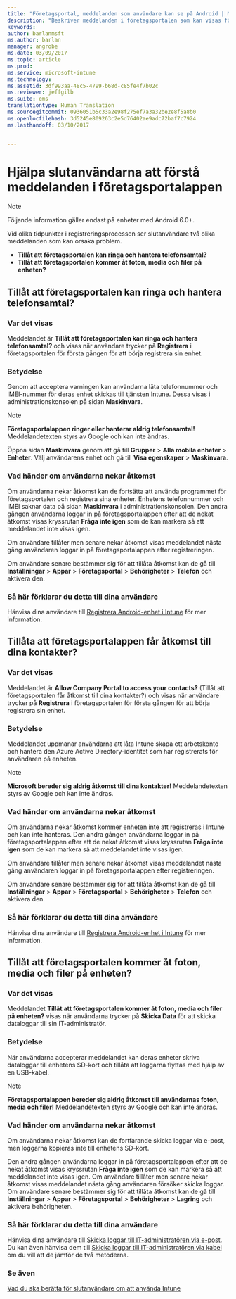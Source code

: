 ```yaml
---
title: "Företagsportal, meddelanden som användare kan se på Android | Microsoft Docs"
description: "Beskriver meddelanden i företagsportalen som kan visas för slutanvändare av Intune."
keywords: 
author: barlanmsft
ms.author: barlan
manager: angrobe
ms.date: 03/09/2017
ms.topic: article
ms.prod: 
ms.service: microsoft-intune
ms.technology: 
ms.assetid: 3df993aa-48c5-4799-b68d-c85fe4f7b02c
ms.reviewer: jeffgilb
ms.suite: ems
translationtype: Human Translation
ms.sourcegitcommit: 0936051b5c33a2e98f275ef7a3a32be2e8f5a8b0
ms.openlocfilehash: 3d5245e809263c2e5d76402ae9adc72baf7c7924
ms.lasthandoff: 03/10/2017


---
```


# <a name="help-end-users-understand-company-portal-app-messages"></a>Hjälpa slutanvändarna att förstå meddelanden i företagsportalappen

> [!NOTE]
> Följande information gäller endast på enheter med Android 6.0+.

Vid olika tidpunkter i registreringsprocessen ser slutanvändare två olika meddelanden som kan orsaka problem.

- __Tillåt att företagsportalen kan ringa och hantera telefonsamtal?__
- __Tillåt att företagsportalen kommer åt foton, media och filer på enheten?__

## <a name="allow-company-portal-to-make-and-manage-phone-calls"></a>Tillåt att företagsportalen kan ringa och hantera telefonsamtal?

### <a name="where-it-appears"></a>Var det visas
Meddelandet är **Tillåt att företagsportalen kan ringa och hantera telefonsamtal?** och visas när användare trycker på **Registrera** i företagsportalen för första gången för att börja registrera sin enhet.

### <a name="what-it-means"></a>Betydelse
Genom att acceptera varningen kan användarna låta telefonnummer och IMEI-nummer för deras enhet skickas till tjänsten Intune. Dessa visas i administrationskonsolen på sidan __Maskinvara__.

> [!NOTE]
> **Företagsportalappen ringer eller hanterar aldrig telefonsamtal!** Meddelandetexten styrs av Google och kan inte ändras.

Öppna sidan **Maskinvara** genom att gå till **Grupper** > **Alla mobila enheter** > **Enheter**. Välj användarens enhet och gå till **Visa egenskaper** > **Maskinvara**.

### <a name="what-happens-if-users-deny-access"></a>Vad händer om användarna nekar åtkomst
Om användarna nekar åtkomst kan de fortsätta att använda programmet för företagsportalen och registrera sina enheter. Enhetens telefonnummer och IMEI saknar data på sidan __Maskinvara__ i administrationskonsolen. Den andra gången användarna loggar in på företagsportalappen efter att de nekat åtkomst visas kryssrutan **Fråga inte igen** som de kan markera så att meddelandet inte visas igen.

Om användare tillåter men senare nekar åtkomst visas meddelandet nästa gång användaren loggar in på företagsportalappen efter registreringen.

Om användare senare bestämmer sig för att tillåta åtkomst kan de gå till **Inställningar** > **Appar** > **Företagsportal** > **Behörigheter** > **Telefon** och aktivera den.

### <a name="how-to-explain-this-to-your-users"></a>Så här förklarar du detta till dina användare
Hänvisa dina användare till [Registrera Android-enhet i Intune](/Intune/EndUser/enroll-your-device-in-intune-android) för mer information.

## <a name="allow-company-portal-to-access-your-contacts"></a>Tillåta att företagsportalappen får åtkomst till dina kontakter?

### <a name="where-it-appears"></a>Var det visas
Meddelandet är **Allow Company Portal to access your contacts?** (Tillåt att företagsportalen får åtkomst till dina kontakter?) och visas när användare trycker på **Registrera** i företagsportalen för första gången för att börja registrera sin enhet.

### <a name="what-it-means"></a>Betydelse
Meddelandet uppmanar användarna att låta Intune skapa ett arbetskonto och hantera den Azure Active Directory-identitet som har registrerats för användaren på enheten.

> [!NOTE]
> **Microsoft bereder sig aldrig åtkomst till dina kontakter!** Meddelandetexten styrs av Google och kan inte ändras.

### <a name="what-happens-if-users-deny-access"></a>Vad händer om användarna nekar åtkomst
Om användarna nekar åtkomst kommer enheten inte att registreras i Intune och kan inte hanteras. Den andra gången användarna loggar in på företagsportalappen efter att de nekat åtkomst visas kryssrutan **Fråga inte igen** som de kan markera så att meddelandet inte visas igen.

Om användare tillåter men senare nekar åtkomst visas meddelandet nästa gång användaren loggar in på företagsportalappen efter registreringen.

Om användare senare bestämmer sig för att tillåta åtkomst kan de gå till **Inställningar** > **Appar** > **Företagsportal** > **Behörigheter** > **Telefon** och aktivera den.

### <a name="how-to-explain-this-to-your-users"></a>Så här förklarar du detta till dina användare
Hänvisa dina användare till [Registrera Android-enhet i Intune](/Intune/EndUser/enroll-your-device-in-intune-android) för mer information.

## <a name="allow-company-portal-to-access-photos-media-and-files-on-your-device"></a>Tillåt att företagsportalen kommer åt foton, media och filer på enheten?

### <a name="where-it-appears"></a>Var det visas
Meddelandet **Tillåt att företagsportalen kommer åt foton, media och filer på enheten?** visas när användarna trycker på **Skicka Data** för att skicka dataloggar till sin IT-administratör.

### <a name="what-it-means"></a>Betydelse
När användarna accepterar meddelandet kan deras enheter skriva dataloggar till enhetens SD-kort och tillåta att loggarna flyttas med hjälp av en USB-kabel.   

> [!NOTE]
> **Företagsportalappen bereder sig aldrig åtkomst till användarnas foton, media och filer!** Meddelandetexten styrs av Google och kan inte ändras.

### <a name="what-happens-if-users-deny-access"></a>Vad händer om användarna nekar åtkomst
Om användarna nekar åtkomst kan de fortfarande skicka loggar via e-post, men loggarna kopieras inte till enhetens SD-kort.

Den andra gången användarna loggar in på företagsportalappen efter att de nekat åtkomst visas kryssrutan **Fråga inte igen** som de kan markera så att meddelandet inte visas igen. Om användare tillåter men senare nekar åtkomst visas meddelandet nästa gång användaren försöker skicka loggar. Om användare senare bestämmer sig för att tillåta åtkomst kan de gå till **Inställningar** > **Appar** > **Företagsportal** > **Behörigheter** > **Lagring** och aktivera behörigheten.


### <a name="how-to-explain-this-to-your-users"></a>Så här förklarar du detta till dina användare
Hänvisa dina användare till [Skicka loggar till IT-administratören via e-post](/Intune/EndUser/send-logs-to-your-it-admin-by-email-android). Du kan även hänvisa dem till [Skicka loggar till IT-administratören via kabel](/Intune/EndUser/send-logs-to-your-it-admin-by-cable-android) om du vill att de jämför de två metoderna.


### <a name="see-also"></a>Se även
[Vad du ska berätta för slutanvändare om att använda Intune](/intune/deploy-use/what-to-tell-your-end-users-about-using-microsoft-intune)

